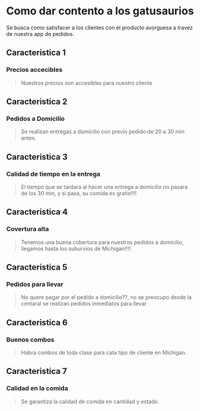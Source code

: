 # Como dar contento a los gatusaurios

Se busca como satisfacer a los clientes con el producto avorguesa a travez de nuestra app de pedidos.

## Caracteristica 1
### Precios accecibles
> Nuestros precios son accesibles para nuestro cliente

## Caracteristica 2
### Pedidos a Domicilio
> Se realizan entregas a domicilio con previo pedido de 20 a 30 min antes.
## Caracteristica 3 
### Calidad de tiempo en la entrega
> El tiempo que se tardara al hacer una entrega a domicilio no pasara de los 30 min, y si pasa, su comida es gratis!!!!

## Caracteristica 4
### Covertura alta
> Tenemos una buena cobertura para nuestros pedidos a domicilio, llegamos hasta los suburvios de Michigan!!!!

## Caracteristica 5 
### Pedidos para llevar
> No quere pagar por el pedido a domicilio??, no se preocupo desde la centaral se realizan pedidos inmediatos para llevar

## Caracteristica 6
### Buenos combos
> Habra combos de toda clase para cata tipo de cliente en Michigan.

## Caracteristica 7
### Calidad en la comida
> Se garantiza la calidad de comida en cantidad y estado.